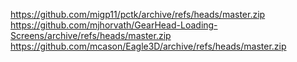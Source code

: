 https://github.com/migp11/pctk/archive/refs/heads/master.zip
https://github.com/mjhorvath/GearHead-Loading-Screens/archive/refs/heads/master.zip
https://github.com/mcason/Eagle3D/archive/refs/heads/master.zip
